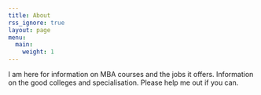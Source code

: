 ```yaml
---
title: About
rss_ignore: true
layout: page
menu:
  main:
    weight: 1
---
```


I am here for information on MBA courses and the jobs it offers. Information on the good colleges and specialisation. Please help me out if you can.
